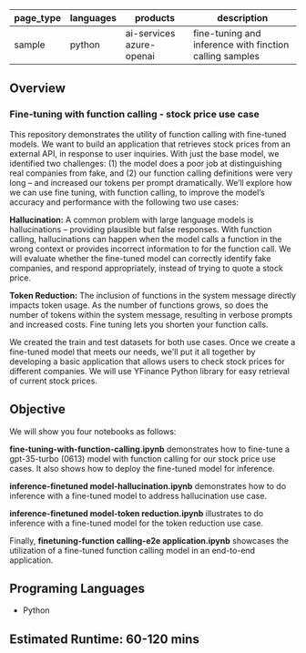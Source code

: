 
| page_type  | languages | products                | description                                             |
|-----------|-----------|--------------------------|---------------------------------------------------------|
| sample    | python    | ai-services azure-openai | fine-tuning and inference with finction calling samples |

## Overview

### Fine-tuning with function calling - stock price use case
This repository demonstrates the utility of function calling with fine-tuned models. We want to build an application that retrieves stock prices from an external API, in response to user inquiries. With just the base model, we identified two challenges: (1) the model does a poor job at distinguishing real companies from fake, and (2) our function calling definitions were very long – and increased our tokens per prompt dramatically. We’ll explore how we can use fine tuning, with function calling, to improve the model’s accuracy and performance with the following two use cases:

**Hallucination:** A common problem with large language models is hallucinations – providing plausible but false responses. With function calling, hallucinations can happen when the model calls a function in the wrong context or provides incorrect information to for the function call. We will evaluate whether the fine-tuned model can correctly identify fake companies, and respond appropriately, instead of trying to quote a stock price.

**Token Reduction:** The inclusion of functions in the system message directly impacts token usage. As the number of functions grows, so does the number of tokens within the system message, resulting in verbose prompts and increased costs. Fine tuning lets you shorten your function calls.

We created the train and test datasets for both use cases. Once we create a fine-tuned model that meets our needs, we'll put it all together by developing a basic application that allows users to check stock prices for different companies. We will use YFinance Python library for easy retrieval of current stock prices.

## Objective

We will show you four notebooks as follows:

**fine-tuning-with-function-calling.ipynb** demonstrates how to fine-tune a gpt-35-turbo (0613) model with function calling for our stock price use cases. It also shows how to deploy the fine-tuned model for inference.

**inference-finetuned model-hallucination.ipynb** demonstrates how to do inference with a fine-tuned model to address hallucination use case.

**inference-finetuned model-token reduction.ipynb** illustrates to do inference with a fine-tuned model for the token reduction use case.

Finally, **finetuning-function calling-e2e application.ipynb** showcases the utilization of a fine-tuned function calling model in an end-to-end application.


## Programing Languages

- Python

## Estimated Runtime: 60-120 mins





 





